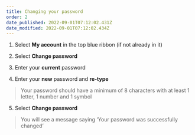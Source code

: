 ```yaml
---
title: Changing your password
order: 2
date_published: 2022-09-01T07:12:02.431Z
date_modified: 2022-09-01T07:12:02.434Z
---
```

1. Select **My account** in the top blue ribbon (if not already in it)​
​
2. Select **Change password​**

3. Enter your **current** password​

4. Enter your **new** password and **re-type​**

> Your password should have a minimum of 8 characters with at least 1 letter, 1 number and 1 symbol​​

5. ​Select **Change password​**

> You will see a message saying ‘Your password was successfully changed’​
